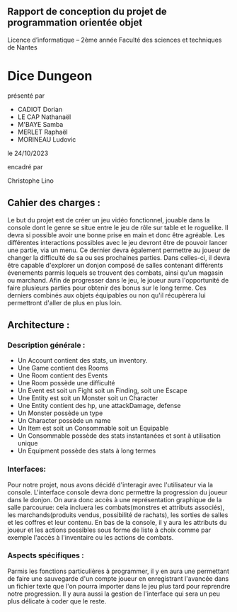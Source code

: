 ## Rapport de conception du projet de programmation orientée objet


Licence d’informatique – 2ème année
Faculté des sciences et techniques de Nantes

# Dice Dungeon

présenté par
- CADIOT Dorian
- LE CAP Nathanaël
- M'BAYE Samba
- MERLET Raphaël
- MORINEAU Ludovic


le 24/10/2023

encadré par

Christophe Lino

## Cahier des charges : 

Le but du projet est de créer un jeu vidéo fonctionnel, jouable dans la console dont le genre se situe entre le jeu de rôle sur table et le roguelike. Il devra si possible avoir une bonne prise en main et donc être agréable. 
Les différentes interactions possibles avec le jeu devront être de pouvoir lancer une partie, via un menu. Ce dernier devra également permettre au joueur de changer la difficulté de sa ou ses prochaines parties. Dans celles-ci, il devra être capable d'explorer un donjon composé de salles contenant différents évenements parmis lequels se trouvent des combats, ainsi qu'un magasin ou marchand. Afin de progresser dans le jeu, le joueur aura l'opportunité de faire plusieurs parties pour obtenir des bonus sur le long terme. Ces derniers combinés aux objets équipables ou non qu'il récupèrera lui permettront d'aller de plus en plus loin. 


## Architecture : 

### Description générale :


- Un Account contient des stats, un inventory.
- Une Game contient des Rooms
- Une Room contient  des Events
- Une Room possède une difficulté
- Un Event est soit un Fight soit un Finding, soit une Escape
- Une Entity est soit un Monster soit un Character
- Une Entity contient des hp, une attackDamage, defense
- Un Monster possède un type
- Un Character possède un name
- Un Item est soit un Consommable soit un Equipable
- Un Consommable possède des stats instantanées et sont à utilisation unique
- Un Equipment possède des stats à long termes 

### Interfaces:

Pour notre projet, nous avons décidé d'interagir avec l'utilisateur via la console. L'interface console devra donc permettre la progression du joueur dans le donjon. On aura donc accès à une représentation graphique de la salle parcourue: cela incluera les combats(monstres et attributs associés), les marchands(produits vendus, possibilité de rachats), les sorties de salles et les coffres et leur contenu. En bas de la console, il y aura les attributs du joueur et les actions possibles sous forme de liste à choix comme par exemple l'accès à l'inventaire ou les actions de combats.

### Aspects spécifiques : 

Parmis les fonctions particulières à programmer, il y en aura une permettant de faire une sauvegarde d'un compte joueur en enregistrant l'avancée dans un fichier texte que l'on pourra importer dans le jeu plus tard pour reprendre notre progression. Il y aura aussi la gestion de l'interface qui sera un peu plus délicate à coder que le reste.




